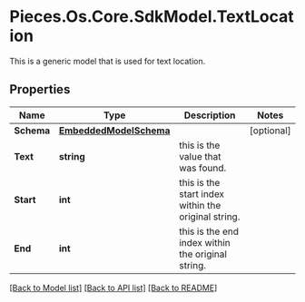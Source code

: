 # Pieces.Os.Core.SdkModel.TextLocation
This is a generic model that is used for text location.

## Properties

Name | Type | Description | Notes
------------ | ------------- | ------------- | -------------
**Schema** | [**EmbeddedModelSchema**](EmbeddedModelSchema.md) |  | [optional] 
**Text** | **string** | this is the value that was found. | 
**Start** | **int** | this is the start index within the original string. | 
**End** | **int** | this is the end index within the original string. | 

[[Back to Model list]](../README.md#documentation-for-models) [[Back to API list]](../README.md#documentation-for-api-endpoints) [[Back to README]](../README.md)

